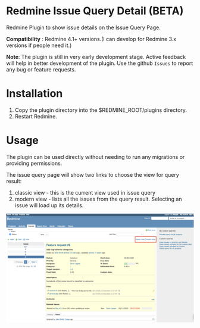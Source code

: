 # Redmine Issue Query Detail (BETA)

Redmine Plugin to show issue details on the Issue Query Page.

<b>Compatibility</b> : Redmine 4.1+ versions.(I can develop for Redmine 3.x versions if people need it.)

<b>Note</b>: The plugin is still in very early development stage. Active feedback will help in better development of the plugin. Use the github `Issues` to report any bug or feature requests.

# Installation

1. Copy the plugin directory into the $REDMINE_ROOT/plugins directory.
2. Restart Redmine.

# Usage

The plugin can be used directly without needing to run any migrations or providing permissions.

The issue query page will show two links to choose the view for query result:

1. classic view - this is the current view used in issue query
2. modern view - lists all the issues from the query result. Selecting an issue will load up its details.

![](extra/screenshot.png)
